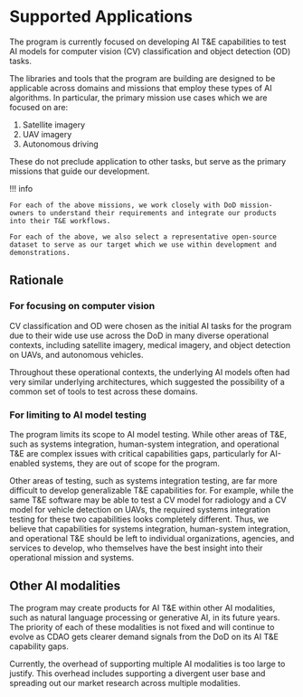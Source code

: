 # Supported Applications

The program is currently focused on developing AI T&E capabilities to test AI models for computer vision (CV) classification and object detection (OD) tasks.

The libraries and tools that the program are building are designed to be applicable across domains and missions that employ these types of AI algorithms. In particular, the primary mission use cases which we are focused on are:

1. Satellite imagery
1. UAV imagery
1. Autonomous driving

These do not preclude application to other tasks, but serve as the primary missions that guide our development.

!!! info

    For each of the above missions, we work closely with DoD mission-owners to understand their requirements and integrate our products into their T&E workflows. 
    
    For each of the above, we also select a representative open-source dataset to serve as our target which we use within development and demonstrations. 

## Rationale

### For focusing on computer vision

CV classification and OD were chosen as the initial AI tasks for the program due to their wide use use across the DoD in many diverse operational contexts, including satellite imagery, medical imagery, and object detection on UAVs, and autonomous vehicles.

Throughout these operational contexts, the underlying AI models often had very similar underlying architectures, which suggested the possibility of a common set of tools to test across these domains.

### For limiting to AI model testing

The program limits its scope to AI model testing. While other areas of T&E, such as systems integration, human-system integration, and operational T&E are complex issues with critical capabilities gaps, particularly for AI-enabled systems, they are out of scope for the program.

Other areas of testing, such as systems integration testing, are far more difficult to develop generalizable T&E capabilities for. For example, while the same T&E software may be able to test a CV model for radiology and a CV model for vehicle detection on UAVs, the required systems integration testing for these two capabilities looks completely different. Thus, we believe that capabilities for systems integration, human-system integration, and operational T&E should be left to individual organizations, agencies, and services to develop, who themselves have the best insight into their operational mission and systems.

## Other AI modalities

The program may create products for AI T&E within other AI modalities, such as natural language processing or generative AI, in its future years. The priority of each of these modalities is not fixed and will continue to evolve as CDAO gets clearer demand signals from the DoD on its AI T&E capability gaps.

Currently, the overhead of supporting multiple AI modalities is too large to justify. This overhead includes supporting a divergent user base and spreading out our market research across multiple modalities.
